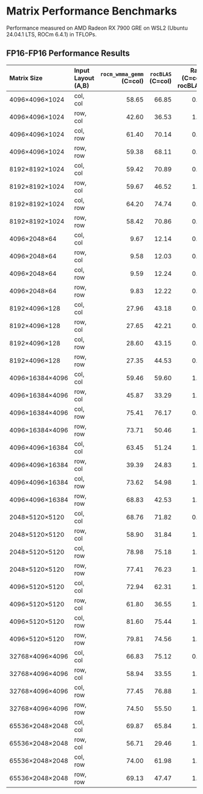 # Matrix Performance Benchmarks

Performance measured on AMD Radeon RX 7900 GRE on WSL2 (Ubuntu 24.04.1 LTS, ROCm 6.4.1) in TFLOPs.

## FP16-FP16 Performance Results

| Matrix Size       | Input Layout (A,B) | `rocm_wmma_gemm`<br>(C=col) | `rocBLAS`<br>(C=col) | Ratio<br>(C=col / rocBLAS) | `rocm_wmma_gemm`<br>(C=row) | Ratio<br>(C=row / rocBLAS) |
|:------------------|:-------------------|---------------------------:|--------------------:|--------------------------:|---------------------------:|--------------------------:|
| 4096×4096×1024    | col, col           |                      58.65 |               66.85 |                      0.88 |                      61.44 |                      0.92 |
| 4096×4096×1024    | row, col           |                      42.60 |               36.53 |                      1.17 |                      44.11 |                      1.21 |
| 4096×4096×1024    | col, row           |                      61.40 |               70.14 |                      0.88 |                      67.97 |                      0.97 |
| 4096×4096×1024    | row, row           |                      59.38 |               68.11 |                      0.87 |                      66.61 |                      0.98 |
| 8192×8192×1024    | col, col           |                      59.42 |               70.89 |                      0.84 |                      67.59 |                      0.95 |
| 8192×8192×1024    | row, col           |                      59.67 |               46.52 |                      1.28 |                      60.45 |                      1.30 |
| 8192×8192×1024    | col, row           |                      64.20 |               74.74 |                      0.86 |                      75.45 |                      1.01 |
| 8192×8192×1024    | row, row           |                      58.42 |               70.86 |                      0.82 |                      75.00 |                      1.06 |
| 4096×2048×64      | col, col           |                       9.67 |               12.14 |                      0.80 |                      11.78 |                      0.97 |
| 4096×2048×64      | row, col           |                       9.58 |               12.03 |                      0.80 |                      11.54 |                      0.96 |
| 4096×2048×64      | col, row           |                       9.59 |               12.24 |                      0.78 |                      11.35 |                      0.93 |
| 4096×2048×64      | row, row           |                       9.83 |               12.22 |                      0.80 |                      11.51 |                      0.94 |
| 8192×4096×128     | col, col           |                      27.96 |               43.18 |                      0.65 |                      38.21 |                      0.88 |
| 8192×4096×128     | row, col           |                      27.65 |               42.21 |                      0.66 |                      39.87 |                      0.94 |
| 8192×4096×128     | col, row           |                      28.60 |               43.15 |                      0.66 |                      41.64 |                      0.96 |
| 8192×4096×128     | row, row           |                      27.35 |               44.53 |                      0.61 |                      42.34 |                      0.95 |
| 4096×16384×4096   | col, col           |                      59.46 |               59.60 |                      1.00 |                      61.95 |                      1.04 |
| 4096×16384×4096   | row, col           |                      45.87 |               33.29 |                      1.38 |                      45.26 |                      1.36 |
| 4096×16384×4096   | col, row           |                      75.41 |               76.17 |                      0.99 |                      78.91 |                      1.04 |
| 4096×16384×4096   | row, row           |                      73.71 |               50.46 |                      1.46 |                      75.19 |                      1.49 |
| 4096×4096×16384   | col, col           |                      63.45 |               51.24 |                      1.24 |                      63.29 |                      1.24 |
| 4096×4096×16384   | row, col           |                      39.39 |               24.83 |                      1.59 |                      39.66 |                      1.60 |
| 4096×4096×16384   | col, row           |                      73.62 |               54.98 |                      1.34 |                      75.18 |                      1.37 |
| 4096×4096×16384   | row, row           |                      68.83 |               42.53 |                      1.62 |                      70.70 |                      1.66 |
| 2048×5120×5120    | col, col           |                      68.76 |               71.82 |                      0.96 |                      72.17 |                      1.00 |
| 2048×5120×5120    | row, col           |                      58.90 |               31.84 |                      1.85 |                      59.93 |                      1.88 |
| 2048×5120×5120    | col, row           |                      78.98 |               75.18 |                      1.05 |                      82.73 |                      1.10 |
| 2048×5120×5120    | row, row           |                      77.41 |               76.23 |                      1.02 |                      78.73 |                      1.03 |
| 4096×5120×5120    | col, col           |                      72.94 |               62.31 |                      1.17 |                      75.71 |                      1.22 |
| 4096×5120×5120    | row, col           |                      61.80 |               36.55 |                      1.69 |                      63.34 |                      1.73 |
| 4096×5120×5120    | col, row           |                      81.60 |               75.44 |                      1.08 |                      85.06 |                      1.13 |
| 4096×5120×5120    | row, row           |                      79.81 |               74.56 |                      1.07 |                      82.88 |                      1.11 |
| 32768×4096×4096   | col, col           |                      66.83 |               75.12 |                      0.89 |                      72.03 |                      0.96 |
| 32768×4096×4096   | row, col           |                      58.94 |               33.55 |                      1.76 |                      60.11 |                      1.79 |
| 32768×4096×4096   | col, row           |                      77.45 |               76.88 |                      1.01 |                      80.83 |                      1.05 |
| 32768×4096×4096   | row, row           |                      74.50 |               55.50 |                      1.34 |                      79.01 |                      1.42 |
| 65536×2048×2048   | col, col           |                      69.87 |               65.84 |                      1.06 |                      71.83 |                      1.09 |
| 65536×2048×2048   | row, col           |                      56.71 |               29.46 |                      1.92 |                      56.11 |                      1.90 |
| 65536×2048×2048   | col, row           |                      74.00 |               61.98 |                      1.19 |                      78.41 |                      1.27 |
| 65536×2048×2048   | row, row           |                      69.13 |               47.47 |                      1.46 |                      74.55 |                      1.57 |

